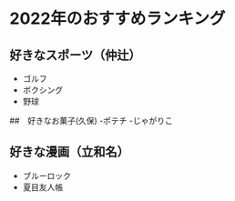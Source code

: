 # 2022年のおすすめランキング

## 好きなスポーツ（仲辻）
 - ゴルフ
 - ボクシング
 - 野球
 
##　好きなお菓子(久保)
-ポテチ
-じゃがりこ

## 好きな漫画（立和名）
- ブルーロック
- 夏目友人帳

